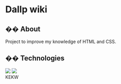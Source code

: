 <h1>Dallp wiki</h1>

<h2>�� About</h2>
<p>Project to improve my knowledge of HTML and CSS.</p>

## �� Technologies
<div>
  <img src="https://img.shields.io/badge/HTML-239120?style=for-the-badge&logo=html5&logoColor=white">
  <img src="https://img.shields.io/badge/CSS-239120?&style=for-the-badge&logo=css3&logoColor=white">
</div>
KEKW
